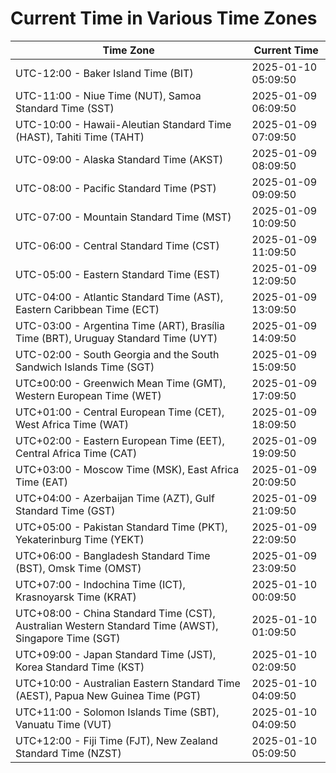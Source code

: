 # Current Time in Various Time Zones

| Time Zone | Current Time |
|-----------|--------------|
| UTC-12:00 - Baker Island Time (BIT) | 2025-01-10 05:09:50 |
| UTC-11:00 - Niue Time (NUT), Samoa Standard Time (SST) | 2025-01-09 06:09:50 |
| UTC-10:00 - Hawaii-Aleutian Standard Time (HAST), Tahiti Time (TAHT) | 2025-01-09 07:09:50 |
| UTC-09:00 - Alaska Standard Time (AKST) | 2025-01-09 08:09:50 |
| UTC-08:00 - Pacific Standard Time (PST) | 2025-01-09 09:09:50 |
| UTC-07:00 - Mountain Standard Time (MST) | 2025-01-09 10:09:50 |
| UTC-06:00 - Central Standard Time (CST) | 2025-01-09 11:09:50 |
| UTC-05:00 - Eastern Standard Time (EST) | 2025-01-09 12:09:50 |
| UTC-04:00 - Atlantic Standard Time (AST), Eastern Caribbean Time (ECT) | 2025-01-09 13:09:50 |
| UTC-03:00 - Argentina Time (ART), Brasília Time (BRT), Uruguay Standard Time (UYT) | 2025-01-09 14:09:50 |
| UTC-02:00 - South Georgia and the South Sandwich Islands Time (SGT) | 2025-01-09 15:09:50 |
| UTC±00:00 - Greenwich Mean Time (GMT), Western European Time (WET) | 2025-01-09 17:09:50 |
| UTC+01:00 - Central European Time (CET), West Africa Time (WAT) | 2025-01-09 18:09:50 |
| UTC+02:00 - Eastern European Time (EET), Central Africa Time (CAT) | 2025-01-09 19:09:50 |
| UTC+03:00 - Moscow Time (MSK), East Africa Time (EAT) | 2025-01-09 20:09:50 |
| UTC+04:00 - Azerbaijan Time (AZT), Gulf Standard Time (GST) | 2025-01-09 21:09:50 |
| UTC+05:00 - Pakistan Standard Time (PKT), Yekaterinburg Time (YEKT) | 2025-01-09 22:09:50 |
| UTC+06:00 - Bangladesh Standard Time (BST), Omsk Time (OMST) | 2025-01-09 23:09:50 |
| UTC+07:00 - Indochina Time (ICT), Krasnoyarsk Time (KRAT) | 2025-01-10 00:09:50 |
| UTC+08:00 - China Standard Time (CST), Australian Western Standard Time (AWST), Singapore Time (SGT) | 2025-01-10 01:09:50 |
| UTC+09:00 - Japan Standard Time (JST), Korea Standard Time (KST) | 2025-01-10 02:09:50 |
| UTC+10:00 - Australian Eastern Standard Time (AEST), Papua New Guinea Time (PGT) | 2025-01-10 04:09:50 |
| UTC+11:00 - Solomon Islands Time (SBT), Vanuatu Time (VUT) | 2025-01-10 04:09:50 |
| UTC+12:00 - Fiji Time (FJT), New Zealand Standard Time (NZST) | 2025-01-10 05:09:50 |
